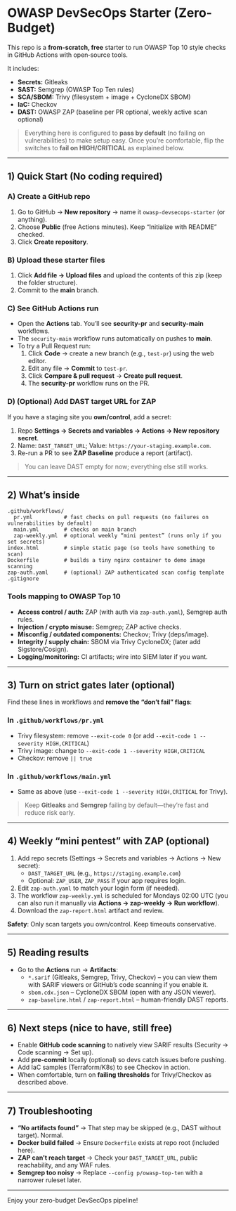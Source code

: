 # OWASP DevSecOps Starter (Zero-Budget)

This repo is a **from-scratch, free** starter to run OWASP Top 10 style checks in GitHub Actions with open‑source tools.

It includes:
- **Secrets:** Gitleaks
- **SAST:** Semgrep (OWASP Top Ten rules)
- **SCA/SBOM:** Trivy (filesystem + image + CycloneDX SBOM)
- **IaC:** Checkov
- **DAST:** OWASP ZAP (baseline per PR optional, weekly active scan optional)

> Everything here is configured to **pass by default** (no failing on vulnerabilities) to make setup easy. Once you’re comfortable, flip the switches to **fail on HIGH/CRITICAL** as explained below.

---

## 1) Quick Start (No coding required)

### A) Create a GitHub repo
1. Go to GitHub → **New repository** → name it `owasp-devsecops-starter` (or anything).
2. Choose **Public** (free Actions minutes). Keep “Initialize with README” checked.
3. Click **Create repository**.

### B) Upload these starter files
1. Click **Add file → Upload files** and upload the contents of this zip (keep the folder structure).
2. Commit to the **main** branch.

### C) See GitHub Actions run
- Open the **Actions** tab. You’ll see **security-pr** and **security-main** workflows.
- The `security-main` workflow runs automatically on pushes to **main**.
- To try a Pull Request run:
  1. Click **Code** → create a new branch (e.g., `test-pr`) using the web editor.
  2. Edit any file → **Commit** to `test-pr`.
  3. Click **Compare & pull request** → **Create pull request**.
  4. The **security-pr** workflow runs on the PR.

### D) (Optional) Add DAST target URL for ZAP
If you have a staging site you **own/control**, add a secret:
1. Repo **Settings → Secrets and variables → Actions → New repository secret**.
2. Name: `DAST_TARGET_URL`; Value: `https://your-staging.example.com`.
3. Re-run a PR to see **ZAP Baseline** produce a report (artifact).

> You can leave DAST empty for now; everything else still works.

---

## 2) What’s inside

```
.github/workflows/
  pr.yml          # fast checks on pull requests (no failures on vulnerabilities by default)
  main.yml        # checks on main branch
  zap-weekly.yml  # optional weekly “mini pentest” (runs only if you set secrets)
index.html        # simple static page (so tools have something to scan)
Dockerfile        # builds a tiny nginx container to demo image scanning
zap-auth.yaml     # (optional) ZAP authenticated scan config template
.gitignore
```

### Tools mapping to OWASP Top 10
- **Access control / auth:** ZAP (with auth via `zap-auth.yaml`), Semgrep auth rules.
- **Injection / crypto misuse:** Semgrep; ZAP active checks.
- **Misconfig / outdated components:** Checkov; Trivy (deps/image).
- **Integrity / supply chain:** SBOM via Trivy CycloneDX; (later add Sigstore/Cosign).
- **Logging/monitoring:** CI artifacts; wire into SIEM later if you want.

---

## 3) Turn on strict gates later (optional)

Find these lines in workflows and **remove the “don’t fail” flags**:

### In `.github/workflows/pr.yml`
- Trivy filesystem: remove `--exit-code 0` (or add `--exit-code 1 --severity HIGH,CRITICAL`)
- Trivy image: change to `--exit-code 1 --severity HIGH,CRITICAL`
- Checkov: remove `|| true`

### In `.github/workflows/main.yml`
- Same as above (use `--exit-code 1 --severity HIGH,CRITICAL` for Trivy).

> Keep **Gitleaks** and **Semgrep** failing by default—they’re fast and reduce risk early.

---

## 4) Weekly “mini pentest” with ZAP (optional)

1. Add repo secrets (Settings → Secrets and variables → Actions → New secret):
   - `DAST_TARGET_URL` (e.g., `https://staging.example.com`)
   - Optional: `ZAP_USER`, `ZAP_PASS` if your app requires login.
2. Edit `zap-auth.yaml` to match your login form (if needed).
3. The workflow `zap-weekly.yml` is scheduled for Mondays 02:00 UTC (you can also run it manually via **Actions → zap-weekly → Run workflow**).
4. Download the `zap-report.html` artifact and review.

**Safety**: Only scan targets you own/control. Keep timeouts conservative.

---

## 5) Reading results

- Go to the **Actions** run → **Artifacts**:
  - `*.sarif` (Gitleaks, Semgrep, Trivy, Checkov) – you can view them with SARIF viewers or GitHub’s code scanning if you enable it.
  - `sbom.cdx.json` – CycloneDX SBOM (open with any JSON viewer).
  - `zap-baseline.html` / `zap-report.html` – human-friendly DAST reports.

---

## 6) Next steps (nice to have, still free)
- Enable **GitHub code scanning** to natively view SARIF results (Security → Code scanning → Set up).
- Add **pre-commit** locally (optional) so devs catch issues before pushing.
- Add IaC samples (Terraform/K8s) to see Checkov in action.
- When comfortable, turn on **failing thresholds** for Trivy/Checkov as described above.

---

## 7) Troubleshooting

- **“No artifacts found”** → That step may be skipped (e.g., DAST without target). Normal.
- **Docker build failed** → Ensure `Dockerfile` exists at repo root (included here).
- **ZAP can’t reach target** → Check your `DAST_TARGET_URL`, public reachability, and any WAF rules.
- **Semgrep too noisy** → Replace `--config p/owasp-top-ten` with a narrower ruleset later.

---

Enjoy your zero-budget DevSecOps pipeline!


